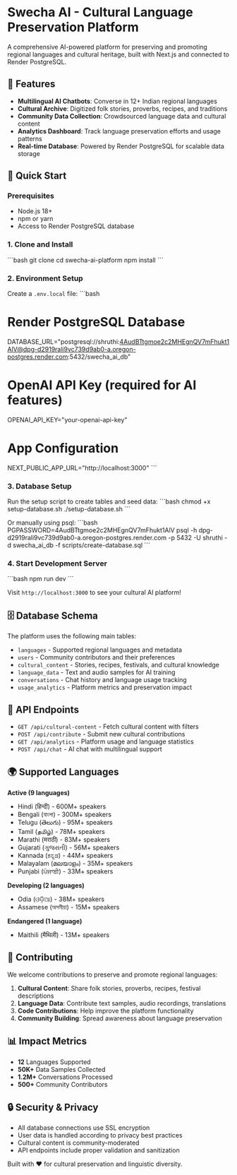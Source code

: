 # Swecha AI - Cultural Language Preservation Platform

A comprehensive AI-powered platform for preserving and promoting regional languages and cultural heritage, built with Next.js and connected to Render PostgreSQL.

## 🌟 Features

- **Multilingual AI Chatbots**: Converse in 12+ Indian regional languages
- **Cultural Archive**: Digitized folk stories, proverbs, recipes, and traditions
- **Community Data Collection**: Crowdsourced language data and cultural content
- **Analytics Dashboard**: Track language preservation efforts and usage patterns
- **Real-time Database**: Powered by Render PostgreSQL for scalable data storage

## 🚀 Quick Start
### Prerequisites
- Node.js 18+
- npm or yarn
- Access to Render PostgreSQL database

### 1. Clone and Install
\`\`\`bash
git clone <your-repo>
cd swecha-ai-platform
npm install
\`\`\`

### 2. Environment Setup
Create a `.env.local` file:
\`\`\`bash
# Render PostgreSQL Database
DATABASE_URL="postgresql://shruthi:4AudBTtgmoe2c2MHEgnQV7mFhukt1AlV@dpg-d2919rali9vc739d9ab0-a.oregon-postgres.render.com:5432/swecha_ai_db"

# OpenAI API Key (required for AI features)
OPENAI_API_KEY="your-openai-api-key"

# App Configuration
NEXT_PUBLIC_APP_URL="http://localhost:3000"
\`\`\`

### 3. Database Setup
Run the setup script to create tables and seed data:
\`\`\`bash
chmod +x setup-database.sh
./setup-database.sh
\`\`\`

Or manually using psql:
\`\`\`bash
PGPASSWORD=4AudBTtgmoe2c2MHEgnQV7mFhukt1AlV psql -h dpg-d2919rali9vc739d9ab0-a.oregon-postgres.render.com -p 5432 -U shruthi -d swecha_ai_db -f scripts/create-database.sql
\`\`\`

### 4. Start Development Server
\`\`\`bash
npm run dev
\`\`\`

Visit `http://localhost:3000` to see your cultural AI platform!

## 🗄️ Database Schema

The platform uses the following main tables:
- `languages` - Supported regional languages and metadata
- `users` - Community contributors and their preferences  
- `cultural_content` - Stories, recipes, festivals, and cultural knowledge
- `language_data` - Text and audio samples for AI training
- `conversations` - Chat history and language usage tracking
- `usage_analytics` - Platform metrics and preservation impact

## 🔧 API Endpoints

- `GET /api/cultural-content` - Fetch cultural content with filters
- `POST /api/contribute` - Submit new cultural contributions
- `GET /api/analytics` - Platform usage and language statistics
- `POST /api/chat` - AI chat with multilingual support

## 🌍 Supported Languages

**Active (9 languages)**
- Hindi (हिन्दी) - 600M+ speakers
- Bengali (বাংলা) - 300M+ speakers  
- Telugu (తెలుగు) - 95M+ speakers
- Tamil (தமிழ்) - 78M+ speakers
- Marathi (मराठी) - 83M+ speakers
- Gujarati (ગુજરાતી) - 56M+ speakers
- Kannada (ಕನ್ನಡ) - 44M+ speakers
- Malayalam (മലയാളം) - 35M+ speakers
- Punjabi (ਪੰਜਾਬੀ) - 33M+ speakers

**Developing (2 languages)**
- Odia (ଓଡ଼ିଆ) - 38M+ speakers
- Assamese (অসমীয়া) - 15M+ speakers

**Endangered (1 language)**
- Maithili (मैथिली) - 13M+ speakers

## 🤝 Contributing

We welcome contributions to preserve and promote regional languages:

1. **Cultural Content**: Share folk stories, proverbs, recipes, festival descriptions
2. **Language Data**: Contribute text samples, audio recordings, translations
3. **Code Contributions**: Help improve the platform functionality
4. **Community Building**: Spread awareness about language preservation

## 📊 Impact Metrics

- **12** Languages Supported
- **50K+** Data Samples Collected  
- **1.2M+** Conversations Processed
- **500+** Community Contributors

## 🔒 Security & Privacy

- All database connections use SSL encryption
- User data is handled according to privacy best practices
- Cultural content is community-moderated
- API endpoints include proper validation and sanitization

Built with ❤️ for cultural preservation and linguistic diversity.
